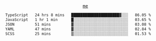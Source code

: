 <p align="center">
  <samp>
    <a href="https://yiwwhl.com">me</a>
  </samp>
</p>

<!--START_SECTION:waka-->

```txt
TypeScript   24 hrs 8 mins   █████████████████████▓░░░   86.05 %
JavaScript   1 hr 1 min      █░░░░░░░░░░░░░░░░░░░░░░░░   03.65 %
JSON         51 mins         ▓░░░░░░░░░░░░░░░░░░░░░░░░   03.08 %
YAML         47 mins         ▓░░░░░░░░░░░░░░░░░░░░░░░░   02.84 %
SCSS         25 mins         ▒░░░░░░░░░░░░░░░░░░░░░░░░   01.53 %
```

<!--END_SECTION:waka-->